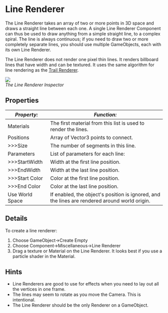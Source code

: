 Line Renderer
=============


The <span class=keyword>Line Renderer</span> takes an array of two or more points in 3D space and draws a straight line between each one. A single Line Renderer Component can thus be used to draw anything from a simple straight line, to a complex spiral. The line is always continuous; if you need to draw two or more completely separate lines, you should use multiple GameObjects, each with its own Line Renderer.

The Line Renderer does not render one pixel thin lines. It renders billboard lines that have width and can be textured. It uses the same algorithm for line rendering as the [Trail Renderer](class-trailrenderer.html).

![](http://docwiki.hq.unity3d.com/uploads/Main/Inspector-LineRenderer.png)  
_The Line Renderer <span class=keyword>Inspector</span>_

Properties
----------



|**_Property:_** |**_Function:_** |
|--|--|
|<span class=component>Materials</span>     |The first material from this list is used to render the lines. |
|<span class=component>Positions</span>     |Array of Vector3 points to connect. |
|>>><span class=component>Size</span>       |The number of segments in this line. |
|<span class=component>Parameters</span>    |List of parameters for each line: |
|>>><span class=component>StartWidth</span> |Width at the first line position. |
|>>><span class=component>EndWidth</span>   |Width at the last line position. |
|>>><span class=component>Start Color</span>|Color at the first line position. |
|>>><span class=component>End Color</span>  |Color at the last line position. |
|<span class=component>Use World Space</span>   |If enabled, the object's position is ignored, and the lines are rendered around world origin. |

Details
-------


To create a line renderer:
1. Choose <span class=menu>GameObject->Create Empty</span>
1. Choose <span class=menu>Component->Miscellaneous->Line Renderer</span>
1. Drag a texture or <span class=keyword>Material</span> on the Line Renderer. It looks best if you use a particle shader in the Material.

Hints
-----

* Line Renderers are good to use for effects when you need to lay out all the vertices in one frame.
* The lines may seem to rotate as you move the <span class=keyword>Camera</span>. This is intentional.
* The Line Renderer should be the only Renderer on a GameObject.
